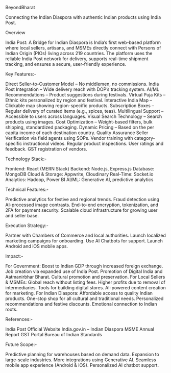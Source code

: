BeyondBharat

Connecting the Indian Diaspora with authentic Indian products using India Post.


Overview

India Post: A Bridge for Indian Diaspora is India’s first web-based platform where local sellers, artisans, and MSMEs directly connect with Persons of Indian Origin (PIOs) living across 219 countries. 
The platform uses the reliable India Post network for delivery, supports real-time shipment tracking, and ensures a secure, user-friendly experience.




Key Features:-

Direct Seller-to-Customer Model – No middlemen, no commissions.
India Post Integration – Wide delivery reach with DOP’s tracking system.
AI/ML Recommendations – Product suggestions during festivals.
Virtual Puja Kits – Ethnic kits personalized by region and festival.
Interactive India Map – Clickable map showing region-specific products.
Subscription Boxes – Regular delivery of curated items (e.g., spices, teas).
Multilingual Support – Accessible to users across languages.
Visual Search Technology – Search products using images.
Cost Optimization – Weight-based filters, bulk shipping, standardized packaging.
Dynamic Pricing – Based on the per capita income of each destination country.
Quality Assurance
Seller Verification via field agents using SOPs.
Vendor training with category-specific instructional videos.
Regular product inspections.
User ratings and feedback.
GST registration of vendors.




Technology Stack:-

Frontend: React (MERN Stack)
Backend: Node.js, Express.js
Database: MongoDB
Cloud & Storage: Appwrite, Cloudinary
Real-Time: Socket.io
Analytics: Hadoop, Power BI
AI/ML: Generative AI, predictive analytics



Technical Features:-

Predictive analytics for festive and regional trends.
Fraud detection using AI-processed image contrasts.
End-to-end encryption, tokenization, and 2FA for payment security.
Scalable cloud infrastructure for growing user and seller base.



Execution Strategy:-

Partner with Chambers of Commerce and local authorities.
Launch localized marketing campaigns for onboarding.
Use AI Chatbots for support.
Launch Android and iOS mobile apps.




Impact:-

For Government:
 Boost to Indian GDP through increased foreign exchange.
 Job creation via expanded use of India Post.
 Promotion of Digital India and Aatmanirbhar Bharat.
 Cultural promotion and preservation.
For Local Sellers & MSMEs:
 Global reach without listing fees.
 Higher profits due to removal of intermediaries.
 Tools for building digital stores.
 AI-powered content creation for marketing.
For Indian Diaspora:
 Affordable access to quality Indian products.
 One-stop shop for all cultural and traditional needs.
 Personalized recommendations and festive discounts.
 Emotional connection to Indian roots.




References:-

India Post Official Website
India.gov.in – Indian Diaspora
MSME Annual Report
GST Portal
Bureau of Indian Standards




Future Scope:-

Predictive planning for warehouses based on demand data.
Expansion to large-scale industries.
More integrations using Generative AI.
Seamless mobile app experience (Android & iOS).
Personalized AI chatbot support.



